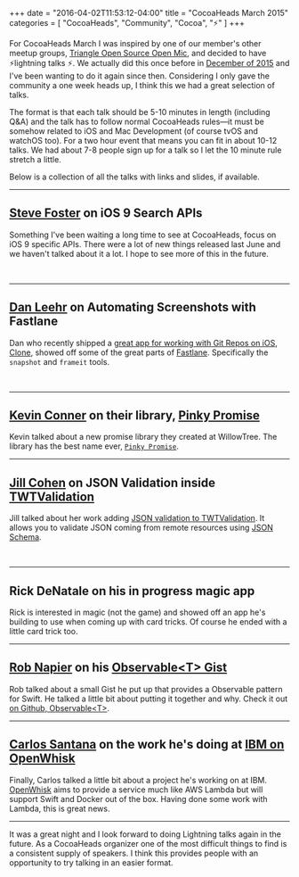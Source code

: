 +++
date = "2016-04-02T11:53:12-04:00"
title = "CocoaHeads March 2015"
categories = [
	"CocoaHeads",
	"Community",
	"Cocoa",
	"⚡️"
]
+++

For CocoaHeads March I was inspired by one of our member's other meetup groups, [Triangle Open Source Open Mic](http://www.meetup.com/Triangle-Open-Source-Open-Mic/), and decided to have ⚡️lightning talks ⚡️. We actually did this once before in [December of 2015](https://github.com/cocoaheads/raleigh#previous-meetings) and I've been wanting to do it again since then. Considering I only gave the community a one week heads up, I think this we had a great selection of talks.

<!--more-->

The format is that each talk should be 5-10 minutes in length (including Q&A) and the talk has to follow normal CocoaHeads rules—it must be somehow related to iOS and Mac Development (of course tvOS and watchOS too). For a two hour event that means you can fit in about 10-12 talks. We had about 7-8 people sign up for a talk so I let the 10 minute rule stretch a little.

Below is a collection of all the talks with links and slides, if available.

---

## [Steve Foster](http://twitter.com/flightblog) on iOS 9 Search APIs

Something I've been waiting a long time to see at CocoaHeads, focus on iOS 9 specific APIs. There were a lot of new things released last June and we haven't talked about it a lot. I hope to see more of this in the future.

<script async class="speakerdeck-embed" data-id="0d83d6fc0baa46ba8b91d5aecc526d60" data-ratio="1.33333333333333" src="//speakerdeck.com/assets/embed.js"></script>

<br />

---

## [Dan Leehr](http://twitter.com/leehro) on Automating Screenshots with Fastlane

Dan who recently shipped a [great app for working with Git Repos on iOS](/microposts/2016-03-02-133059/), [Clone](http://clone.hammockdistrict.com), showed off some of the great parts of [Fastlane](https://fastlane.tools). Specifically the `snapshot` and `frameit` tools. 

<script async class="speakerdeck-embed" data-id="58be0d6fbdd247c8ae41beec9f3efe75" data-ratio="1.77777777777778" src="//speakerdeck.com/assets/embed.js"></script>

<br />

---

## [Kevin Conner](http://twitter.com/connerk) on their library, [Pinky Promise](https://github.com/willowtreeapps/PinkyPromise)

Kevin talked about a new promise library they created at WillowTree. The library has the best name ever, [`Pinky Promise`](https://github.com/willowtreeapps/PinkyPromise).

---

## [Jill Cohen](https://github.com/jillhc) on JSON Validation inside [TWTValidation](https://github.com/twotoasters/twtvalidation)

Jill talked about her work adding [JSON validation to TWTValidation](https://github.com/twotoasters/TWTValidation/tree/master/TWTValidation/JSON%20Validator). It allows you to validate JSON coming from remote resources using [JSON Schema](http://json-schema.org).

<script async class="speakerdeck-embed" data-id="0625a613c5cc497b911e3dc95f683ab5" data-ratio="1.33333333333333" src="//speakerdeck.com/assets/embed.js"></script>

<br />

--- 

## Rick DeNatale on his in progress magic app

Rick is interested in magic (not the game) and showed off an app he's building to use when coming up with card tricks. Of course he ended with a little card trick too.

--- 

## [Rob Napier](http://twitter.com/cocoaphony) on his [Observable&lt;T&gt; Gist](https://gist.github.com/rnapier/58e00f3c3260950be0dc)

Rob talked about a small Gist he put up that provides a Observable pattern for Swift. He talked a little bit about putting it together and why. Check it out [on Github, Observable&lt;T&gt;](https://gist.github.com/rnapier/58e00f3c3260950be0dc).

---

## [Carlos Santana](http://twitter.com/___) on the work he's doing at [IBM on OpenWhisk](https://developer.ibm.com/openwhisk/)

Finally, Carlos talked a little bit about a project he's working on at IBM. [OpenWhisk](https://developer.ibm.com/openwhisk/) aims to provide a service much like AWS Lambda but will support Swift and Docker out of the box. Having done some work with Lambda, this is great news.

---

It was a great night and I look forward to doing Lightning talks again in the future. As a CocoaHeads organizer one of the most difficult things to find is a consistent supply of speakers. I think this provides people with an opportunity to try talking in an easier format. 
